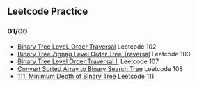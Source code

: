 ## Leetcode Practice

### 01/06
* [Binary Tree LeveL Order Traversal](https://leetcode.com/problems/binary-tree-level-order-traversal/) Leetcode 102
* [Binary Tree Zignag Level Order Tree Traversal](https://leetcode.com/problems/binary-tree-zigzag-level-order-traversal/) Leetcode 103
* [Binary Tree Level Order Traversal II](
https://leetcode.com/problems/binary-tree-level-order-traversal-ii/) Leetcode 107
* [Convert Sorted Array to Binary Search Tree](https://leetcode.com/problems/convert-sorted-array-to-binary-search-tree/) Leetcode 108
* [111. Minimum Depth of Binary Tree](https://leetcode.com/problems/minimum-depth-of-binary-tree/) Leetcode 111